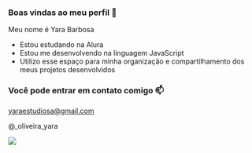 ### Boas vindas ao meu perfil 🖤

Meu nome é Yara Barbosa

- Estou estudando na Alura
- Estou me desenvolvendo na linguagem JavaScript
- Utilizo esse espaço para minha organização e compartilhamento dos meus projetos desenvolvidos

### Você pode entrar em contato comigo 📫

yaraestudiosa@gmail.com

@_oliveira_yara

![](https://media1.tenor.com/m/ofKKbAiVczQAAAAC/gojo-gojo-saotoru.gif)
